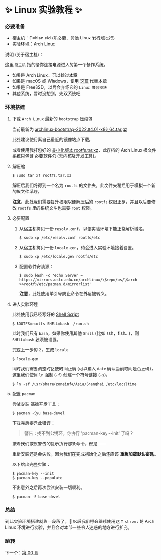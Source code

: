 # ✨ Linux 实验教程 ✨

### 必要准备

- 宿主机：Debian sid (非必要，其他 Linux 发行版也行)
- 实验环境：Arch Linux

说明 (关于宿主机)：

这里 `宿主机` 指的是你连接电源进入的第一个操作系统。

- 如果是 Arch Linux，可以跳过本章
- 如果是 macOS 或 Windows，使用
  [这篇](https://github.com/supdrewin/linux-tutorials/blob/master/extra.md)
  代替本章
- 如果是 FreeBSD，以后会介绍它的 `Linux 兼容模块`
- 其他系统，暂时没想到，先双系统吧

### 环境搭建

1. 下载 `Arch Linux` 最新的 `bootstrap` 压缩包

   当前最新为
   [archlinux-bootstrap-2022.04.01-x86_64.tar.gz](https://mirrors.ustc.edu.cn/archlinux/iso/2022.04.01/archlinux-bootstrap-2022.04.01-x86_64.tar.gz)

   此处建议使用离自己最近的镜像站点下载。

   或者使用我打包好的
   [最小化版本 rootfs.tar.xz](https://github.com/supdrewin/linux-learning/releases/download/rootfs/rootfs.tar.xz)，此存档的
   Arch Linux 根文件系统只包含
   [必要软件包](https://archlinux.org/packages/core/any/base/)
   (无内核及开发工具)。

2. 解压缩

   ``` shell
   $ sudo tar xf rootfs.tar.xz
   ```

   解压后我们将得到一个名为 `rootfs`
   的文件夹，此文件夹稍后用于模拟一个新的根文件系统。

   **注意**，此处我们需要提升权限以便解压后的 `rootfs`
   权限正确，并且以后要修改 `rootfs`
   里的系统文件也需要 `root`
   权限。

3. 必要配置

   1. 从宿主机拷贝一份 `resolv.conf`，以便实验环境下能正常解析域名。

      ``` shell
      $ sudo cp /etc/resolv.conf rootfs/etc
      ```

   2. 从宿主机拷贝一份 `locale.gen`，待会进入实验环境接着设置。

      ``` shell
      $ sudo cp /etc/locale.gen rootfs/etc
      ```

   3. 配置软件安装源：

      ``` shell
      $ sudo bash -c 'echo Server = https://mirrors.ustc.edu.cn/archlinux/\$repo/os/\$arch >>rootfs/etc/pacman.d/mirrorlist'
      ```

      **注意**，此处使用单引号防止命令在外层被转义。

4. 进入实验环境

   此处使用我已经写好的 [Shell Script](run.sh)

   ``` shell
   $ ROOTFS=rootfs SHELL=bash ./run.sh
   ```

   此时我们只有 `bash`，如果你使用其他 `Shell`
   (比如 zsh，fish...)，则
   `SHELL=bash` 必须被设置。

   完成上一步的 `2`，生成 `locale`

   ``` shell
   $ locale-gen
   ```

   同时我们需要调整时区使时间正确 (可以输入 `date`
   确认当前时间是否正确)，这里我们使用 `ln` 强制 (`-f`)
   创建一个符号链接 (`-s`)。

   ``` shell
   $ ln -sf /usr/share/zoneinfo/Asia/Shanghai /etc/localtime
   ```

5. 配置 `pacman`

   尝试安装
   [基础开发工具](https://archlinux.org/groups/x86_64/base-devel/)：

   ``` shell
   $ pacman -Syu base-devel
   ```

   下载完后提示此错误：

   > 警告：找不到公钥环。你执行 'pacman-key --init' 了吗？

   接着我们按照警告的提示执行那条命令，但是——

   重新安装还是会失败，因为我们在完成初始化之后还应该
   **重新加载默认密匙**。

   以下给出完整步骤：

   ``` shell
   $ pacman-key --init
   $ pacman-key --populate
   ```

   不出意外之后再次尝试安装一切顺利。

   ``` shell
   $ pacman -S base-devel
   ```

### 总结

到此实验环境搭建就告一段落了，🎉
以后我们将会继续使用这个 `chroot` 的 Arch Linux
环境进行实验，并且会对本节一些令人迷惑的地方进行扩充。

### 跳转

下一个：[第 00 章](https://github.com/supdrewin/linux-tutorials/blob/master/ch-00.md)
